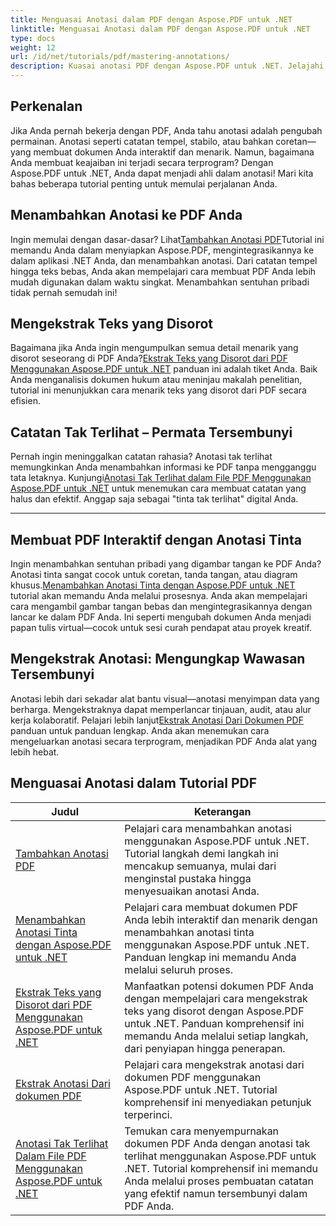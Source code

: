 ```yaml
---
title: Menguasai Anotasi dalam PDF dengan Aspose.PDF untuk .NET
linktitle: Menguasai Anotasi dalam PDF dengan Aspose.PDF untuk .NET
type: docs
weight: 12
url: /id/net/tutorials/pdf/mastering-annotations/
description: Kuasai anotasi PDF dengan Aspose.PDF untuk .NET. Jelajahi tutorial langkah demi langkah tentang cara menambahkan, menyesuaikan, dan mengekstrak anotasi untuk membuat PDF lebih interaktif.
---
```

## Perkenalan

Jika Anda pernah bekerja dengan PDF, Anda tahu anotasi adalah pengubah permainan. Anotasi seperti catatan tempel, stabilo, atau bahkan coretan—yang membuat dokumen Anda interaktif dan menarik. Namun, bagaimana Anda membuat keajaiban ini terjadi secara terprogram? Dengan Aspose.PDF untuk .NET, Anda dapat menjadi ahli dalam anotasi! Mari kita bahas beberapa tutorial penting untuk memulai perjalanan Anda.

## Menambahkan Anotasi ke PDF Anda  

 Ingin memulai dengan dasar-dasar? Lihat[Tambahkan Anotasi PDF](./adding-pdf-annotation/)Tutorial ini memandu Anda dalam menyiapkan Aspose.PDF, mengintegrasikannya ke dalam aplikasi .NET Anda, dan menambahkan anotasi. Dari catatan tempel hingga teks bebas, Anda akan mempelajari cara membuat PDF Anda lebih mudah digunakan dalam waktu singkat. Menambahkan sentuhan pribadi tidak pernah semudah ini!  


## Mengekstrak Teks yang Disorot  

 Bagaimana jika Anda ingin mengumpulkan semua detail menarik yang disorot seseorang di PDF Anda?[Ekstrak Teks yang Disorot dari PDF Menggunakan Aspose.PDF untuk .NET](./extract-highlighted-text-from-pdf/) panduan ini adalah tiket Anda. Baik Anda menganalisis dokumen hukum atau meninjau makalah penelitian, tutorial ini menunjukkan cara menarik teks yang disorot dari PDF secara efisien.  

## Catatan Tak Terlihat – Permata Tersembunyi  

 Pernah ingin meninggalkan catatan rahasia? Anotasi tak terlihat memungkinkan Anda menambahkan informasi ke PDF tanpa mengganggu tata letaknya. Kunjungi[Anotasi Tak Terlihat dalam File PDF Menggunakan Aspose.PDF untuk .NET](./invisible-annotation-in-pdf-file/) untuk menemukan cara membuat catatan yang halus dan efektif. Anggap saja sebagai "tinta tak terlihat" digital Anda.  

---

## Membuat PDF Interaktif dengan Anotasi Tinta  

 Ingin menambahkan sentuhan pribadi yang digambar tangan ke PDF Anda? Anotasi tinta sangat cocok untuk coretan, tanda tangan, atau diagram khusus.[Menambahkan Anotasi Tinta dengan Aspose.PDF untuk .NET](./adding-ink-annotations/) tutorial akan memandu Anda melalui prosesnya. Anda akan mempelajari cara mengambil gambar tangan bebas dan mengintegrasikannya dengan lancar ke dalam PDF Anda. Ini seperti mengubah dokumen Anda menjadi papan tulis virtual—cocok untuk sesi curah pendapat atau proyek kreatif.  

## Mengekstrak Anotasi: Mengungkap Wawasan Tersembunyi  

 Anotasi lebih dari sekadar alat bantu visual—anotasi menyimpan data yang berharga. Mengekstraknya dapat memperlancar tinjauan, audit, atau alur kerja kolaboratif. Pelajari lebih lanjut[Ekstrak Anotasi Dari Dokumen PDF](./extract-annotations-from-pdf/) panduan untuk panduan lengkap. Anda akan menemukan cara mengeluarkan anotasi secara terprogram, menjadikan PDF Anda alat yang lebih hebat.  

## Menguasai Anotasi dalam Tutorial PDF
| Judul | Keterangan |
| --- | --- | 
| [Tambahkan Anotasi PDF](./adding-pdf-annotation/) | Pelajari cara menambahkan anotasi menggunakan Aspose.PDF untuk .NET. Tutorial langkah demi langkah ini mencakup semuanya, mulai dari menginstal pustaka hingga menyesuaikan anotasi Anda. |  
| [Menambahkan Anotasi Tinta dengan Aspose.PDF untuk .NET](./adding-ink-annotations/) | Pelajari cara membuat dokumen PDF Anda lebih interaktif dan menarik dengan menambahkan anotasi tinta menggunakan Aspose.PDF untuk .NET. Panduan lengkap ini memandu Anda melalui seluruh proses. |    
| [Ekstrak Teks yang Disorot dari PDF Menggunakan Aspose.PDF untuk .NET](./extract-highlighted-text-from-pdf/) | Manfaatkan potensi dokumen PDF Anda dengan mempelajari cara mengekstrak teks yang disorot dengan Aspose.PDF untuk .NET. Panduan komprehensif ini memandu Anda melalui setiap langkah, dari penyiapan hingga penerapan. |  
| [Ekstrak Anotasi Dari dokumen PDF](./extract-annotations-from-pdf/) | Pelajari cara mengekstrak anotasi dari dokumen PDF menggunakan Aspose.PDF untuk .NET. Tutorial komprehensif ini menyediakan petunjuk terperinci. |    
| [Anotasi Tak Terlihat Dalam File PDF Menggunakan Aspose.PDF untuk .NET](./invisible-annotation-in-pdf-file/) | Temukan cara menyempurnakan dokumen PDF Anda dengan anotasi tak terlihat menggunakan Aspose.PDF untuk .NET. Tutorial komprehensif ini memandu Anda melalui proses pembuatan catatan yang efektif namun tersembunyi dalam PDF Anda. |  